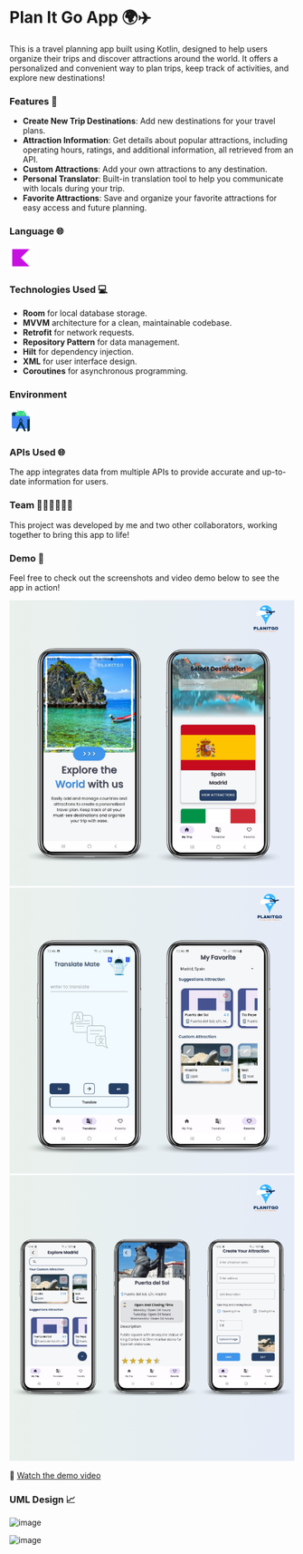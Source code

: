 # Plan It Go App 🌍✈️

This is a travel planning app built using Kotlin, designed to help users organize their trips and discover attractions around the world. It offers a personalized and convenient way to plan trips, keep track of activities, and explore new destinations!

### Features 🚀
- **Create New Trip Destinations**: Add new destinations for your travel plans.
- **Attraction Information**: Get details about popular attractions, including operating hours, ratings, and additional information, all retrieved from an API.
- **Custom Attractions**: Add your own attractions to any destination.
- **Personal Translator**: Built-in translation tool to help you communicate with locals during your trip.
- **Favorite Attractions**: Save and organize your favorite attractions for easy access and future planning.

### Language 🌐
<div>
  <img src="https://github.com/devicons/devicon/blob/master/icons/kotlin/kotlin-plain.svg" title="Kotlin" **alt="Kotlin" width="40" height="40"/>
</div>

### Technologies Used 💻
- **Room** for local database storage.
- **MVVM** architecture for a clean, maintainable codebase.
- **Retrofit** for network requests.
- **Repository Pattern** for data management.
- **Hilt** for dependency injection.
- **XML** for user interface design.
- **Coroutines** for asynchronous programming.

### Environment
<div>
   <img src="https://github.com/devicons/devicon/blob/master/icons/androidstudio/androidstudio-original.svg" title="androidstudio" **alt="androidstudio" width="40" height="40"/>
</div>

### APIs Used 🌐
The app integrates data from multiple APIs to provide accurate and up-to-date information for users.

### Team 👩‍💻👨‍💻👩‍💻
This project was developed by me and two other collaborators, working together to bring this app to life!

### Demo 🎥
Feel free to check out the screenshots and video demo below to see the app in action!

![Screenshot1](photo1.png)
![Screenshot2](photo2.png)
![Screenshot3](photo3.png)

🎥 [Watch the demo video](https://drive.google.com/file/d/1WHyJrk4K8rVNoNmudnbr-QRztIfo7Iuy/view?usp=drive_link)

### UML Design 📈

![image](https://github.com/user-attachments/assets/44560ea9-990b-4a8f-8085-9564d30e838a)

![image](https://github.com/user-attachments/assets/5212b8e2-3d38-4b64-8ccc-7a344f0de735)

